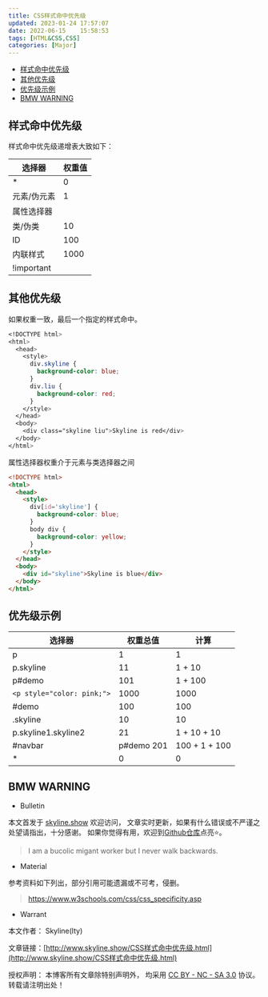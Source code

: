 ```yaml
---
title: CSS样式命中优先级
updated: 2023-01-24	17:57:07
date: 2022-06-15	15:58:53
tags: [HTML&CSS,CSS]
categories: [Major]
---
```

            
            

<!-- @import "[TOC]" {cmd="toc" depthFrom=1 depthTo=6 orderedList=false} -->

<!-- code_chunk_output -->

  - [样式命中优先级](#样式命中优先级)
  - [其他优先级](#其他优先级)
  - [优先级示例](#优先级示例)
  - [BMW WARNING](#bmw-warning)


<!-- /code_chunk_output -->

## 样式命中优先级

样式命中优先级递增表大致如下：

| 选择器      | 权重值 |
| ----------- | ------ |
| \*          | 0      |
| 元素/伪元素 | 1      |
| 属性选择器  |        |
| 类/伪类     | 10     |
| ID          | 100    |
| 内联样式    | 1000   |
| !important  |        |

## 其他优先级

如果权重一致，最后一个指定的样式命中。

```css
<!DOCTYPE html>
<html>
  <head>
    <style>
      div.skyline {
        background-color: blue;
      }
      div.liu {
        background-color: red;
      }
    </style>
  </head>
  <body>
    <div class="skyline liu">Skyline is red</div>
  </body>
</html>
```

属性选择器权重介于元素与类选择器之间

```html
<!DOCTYPE html>
<html>
  <head>
    <style>
      div[id='skyline'] {
        background-color: blue;
      }
      body div {
        background-color: yellow;
      }
    </style>
  </head>
  <body>
    <div id="skyline">Skyline is blue</div>
  </body>
</html>
```

## 优先级示例
<!--more-->

| 选择器                     | 权重总值    | 计算          |
| -------------------------- | ----------- | ------------- |
| p                          | 1           | 1             |
| p.skyline                  | 11          | 1 + 10        |
| p#demo                     | 101         | 1 + 100       |
| `<p style="color: pink;">` | 1000        | 1000          |
| \#demo                     | 100         | 100           |
| .skyline                   | 10          | 10            |
| p.skyline1.skyline2        | 21          | 1 + 10 + 10   |
| \#navbar                   | p\#demo 201 | 100 + 1 + 100 |
| \*                         | 0           | 0             |

## BMW WARNING

- Bulletin

本文首发于 [skyline.show](http://www.skyline.show) 欢迎访问，
文章实时更新，如果有什么错误或不严谨之处望请指出，十分感谢。
如果你觉得有用，欢迎到[Github仓库](https://github.com/skylinety/Blog)点亮⭐️。

> I am a bucolic migant worker but I never walk backwards.

- Material

参考资料如下列出，部分引用可能遗漏或不可考，侵删。

>  https://www.w3schools.com/css/css_specificity.asp

- Warrant

本文作者： Skyline(lty)

文章链接：[http://www.skyline.show/CSS样式命中优先级.html](http://www.skyline.show/CSS样式命中优先级.html)

授权声明： 本博客所有文章除特别声明外， 均采用 [CC BY - NC - SA 3.0](https://creativecommons.org/licenses/by-nc-sa/3.0/deed.zh) 协议。 转载请注明出处！

